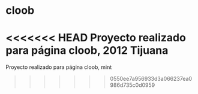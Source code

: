 cloob
=====

<<<<<<< HEAD
Proyecto realizado para página cloob,  2012
Tijuana
=======
Proyecto realizado para página cloob, mint
>>>>>>> 0550ee7a956933d3a066237ea0986d735c0d0959
